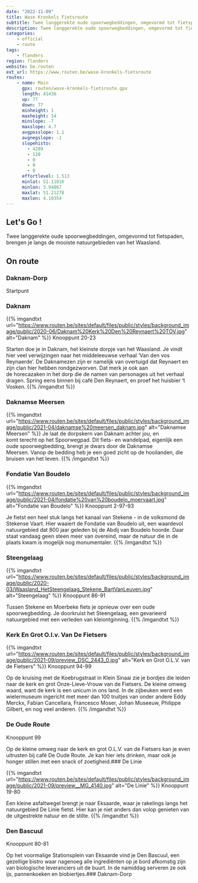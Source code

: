 ```yaml
---
date: "2022-11-09"
title: Wase Kronkels Fietsroute
subtitle: Twee langgerekte oude spoorwegbeddingen, omgevormd tot fietspaden, brengen je langs de mooiste natuurgebieden van het Waasland
description: Twee langgerekte oude spoorwegbeddingen, omgevormd tot fietspaden, brengen je langs de mooiste natuurgebieden van het Waasland
categories:
    - official
    - route
tags:
    - flanders
region: flanders
website: be.routen
ext_url: https://www.routen.be/wase-kronkels-fietsroute
routes:
    - name: Main
      gpx: routen/wase-kronkels-fietsroute.gpx
      length: 41436
      up: 77
      down: 77
      minheight: 1
      maxheight: 14
      minslope: -7
      maxslope: 4.7
      avgposslope: 1.1
      avgnegslope: -1
      slopehisto:
        - 4289
        - 120
        - 0
        - 0
        - 0
      effortlevel: 1.513
      minlat: 51.11816
      minlon: 3.94867
      maxlat: 51.21278
      maxlon: 4.10354
---
```


## Let's Go ! 

Twee langgerekte oude spoorwegbeddingen, omgevormd tot fietspaden, brengen je langs de mooiste natuurgebieden van het Waasland.

## On route

### Daknam-Dorp

Startpunt

### Daknam

{{% imgandtxt url="https://www.routen.be/sites/default/files/public/styles/background_image/public/2020-06/Daknam%20Kerk%20Den%20Reynaert%20TOV.jpg" alt="Daknam" %}}
Knooppunt 20-23

Starten doe je in Daknam, het kleinste dorpje van het Waasland. Je vindt hier veel verwijzingen naar het middeleeuwse verhaal ‘Van den vos Reynaerde’. De Daknamezen zijn er namelijk van overtuigd dat Reynaert en zijn clan hier hebben rondgezworven. Dat merk je ook aan de horecazaken in het dorp die de namen van personages uit het verhaal dragen. Spring eens binnen bij café Den Reynaert, en proef het huisbier ‘t Vosken.
{{% /imgandtxt %}}

### Daknamse Meersen

{{% imgandtxt url="https://www.routen.be/sites/default/files/public/styles/background_image/public/2021-04/daknamse%20meersen_daknam.jpg" alt="Daknamse Meersen" %}}
Je laat de dorpskern van Daknam achter jou, en komt terecht op het Spoorwegpad. Dit fiets- en wandelpad, eigenlijk een oude spoorwegbedding, brengt je dwars door de Daknamse Meersen. Vanop de bedding heb je een goed zicht op de hooilanden, die bruisen van het leven.
{{% /imgandtxt %}}

### Fondatie Van Boudelo

{{% imgandtxt url="https://www.routen.be/sites/default/files/public/styles/background_image/public/2021-04/fondatie%20van%20boudelo_moervaart.jpg" alt="Fondatie van Boudelo" %}}
Knooppunt 2-97-93

Je fietst een heel stuk langs het kanaal van Stekene - in de volksmond de Stekense Vaart. Hier waaiert de Fondatie van Boudelo uit, een waardevol natuurgebied dat 800 jaar geleden bij de Abdij van Boudelo hoorde. Daar staat vandaag geen steen meer van overeind, maar de natuur die in de plaats kwam is mogelijk nog monumentaler.
{{% /imgandtxt %}}

### Steengelaag

{{% imgandtxt url="https://www.routen.be/sites/default/files/public/styles/background_image/public/2020-03/Waasland_HetSteengelaag_Stekene_BartVanLeuven.jpg" alt="Steengelaag" %}}
Knooppunt 86-91

Tussen Stekene en Moerbeke fiets je opnieuw over een oude spoorwegbedding. Je doorkruist het Steengelaag, een gevarieerd natuurgebied met een verleden van kleiontginning.
{{% /imgandtxt %}}

### Kerk En Grot O.l.v. Van De Fietsers

{{% imgandtxt url="https://www.routen.be/sites/default/files/public/styles/background_image/public/2021-09/preview_DSC_2443_0.jpg" alt="Kerk en Grot O.L.V. van de Fietsers" %}}
Knooppunt 94-99

Op de kruising met de Koebrugstraat in Klein Sinaai zie je bordjes die leiden naar de kerk en grot Onze-Lieve-Vrouw van de Fietsers. De kleine omweg waard, want de kerk is een unicum in ons land. In de zijbeuken werd een wielermuseum ingericht met meer dan 100 truitjes van onder andere Eddy Merckx, Fabian Cancellara, Francesco Moser, Johan Museeuw, Philippe Gilbert, en nog veel anderen.
{{% /imgandtxt %}}

### De Oude Route

Knooppunt 99

Op de kleine omweg naar de kerk en grot O.L.V. van de Fietsers kan je even uitrusten bij café De Oude Route. Je kan hier iets drinken, maar ook je honger stillen met een snack of zoetigheid.### De Linie

{{% imgandtxt url="https://www.routen.be/sites/default/files/public/styles/background_image/public/2021-09/preview__MG_4140.jpg" alt="De Linie" %}}
Knooppunt 19-80

Een kleine asfaltwegel brengt je naar Eksaarde, waar je rakelings langs het natuurgebied De Linie fietst. Hier kan je niet anders dan volop genieten van de uitgestrekte natuur en de stilte.
{{% /imgandtxt %}}

### Den Bascuul

Knooppunt 80-81

Op het voormalige Stationsplein van Eksaarde vind je Den Bascuul, een gezellige bistro waar nagenoeg alle ingrediënten op je bord afkomstig zijn van biologische leveranciers uit de buurt. In de namiddag serveren ze ook ijs, pannenkoeken en biobiertjes.### Daknam-Dorp



